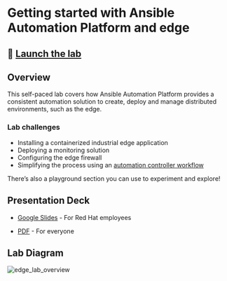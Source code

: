 
# Getting started with Ansible Automation Platform and edge

## 🚀 [Launch the lab](https://play.instruqt.com/embed/redhat/tracks/getting-started-edge-lab?token=em_VX7rLMJ7-5Hf8WoX)

## Overview

This self-paced lab covers how Ansible Automation Platform provides a consistent automation solution to create, deploy and manage distributed environments, such as the edge.

### Lab challenges

* Installing a containerized industrial edge application
* Deploying a monitoring solution
* Configuring the edge firewall
* Simplifying the process using an [automation controller workflow](https://docs.ansible.com/automation-controller/latest/html/userguide/workflows.html)

There’s also a playground section you can use to experiment and explore!

## Presentation Deck

* <a href="https://docs.google.com/presentation/d/1WDw5QjAE74LfZUACrQUgYVRb61FP3zjaqnFwfOJet60/edit?usp=sharing" target="_blank">Google Slides</a> - For Red Hat employees

<!-- - [Google Slides](https://docs.google.com/presentation/d/1WDw5QjAE74LfZUACrQUgYVRb61FP3zjaqnFwfOJet60/edit?usp=sharing) - For Red Hat employees -->
- [PDF](decks/lab-edge.pdf) - For everyone

## Lab Diagram

![edge_lab_overview](./img/lab-edge-overview.png)

